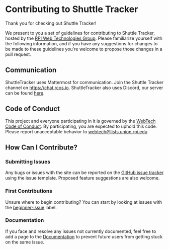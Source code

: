 # Contributing to Shuttle Tracker

Thank you for checking out Shuttle Tracker!

We present to you a set of guidelines for contributing to Shuttle Tracker, hosted by the [RPI Web Technologies Group](https://github.com/wtg).  Please familiarize yourself with the following information, and if you have any suggestions for changes to be made to these guidelines you're welcome to propose those changes in a pull request.

## Communication

ShuttleTracker uses Mattermost for communication. Join the Shuttle Tracker channel on https://chat.rcos.io. ShuttleTracker also uses Discord, our server can be found [here](https://discord.gg/CeNyCtg).

## Code of Conduct

This project and everyone participating in it is governed by the [WebTech Code of Conduct](https://github.com/wtg/shuttletracker/wiki/Code-of-Conduct). By participating, you are expected to uphold this code. Please report unacceptable behavior to webtech@lists.union.rpi.edu

## How Can I Contribute?

### Submitting Issues

Any bugs or issues with the site can be reported on the [GitHub issue tracker](https://github.com/wtg/shuttletracker/issues) using the issue template. Proposed feature suggestions are also welcome.

### First Contributions

Unsure where to begin contributing? You can start by looking at issues with the [beginner-issue](https://github.com/wtg/shuttletracker/issues?q=is%3Aissue+is%3Aopen+label%3Abeginner-issue) label.

### Documentation

If you face and resolve any issues not currently documented, feel free to add a page to the [Documentation](https://github.com/wtg/shuttletracker/wiki) to prevent future users from getting stuck on the same issue.
